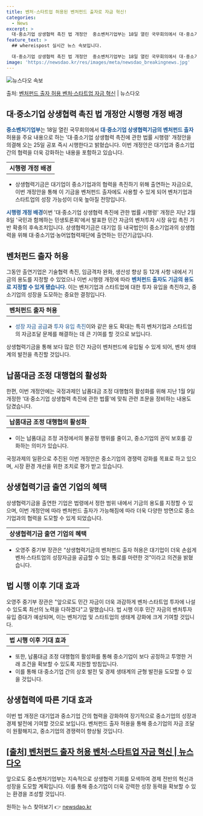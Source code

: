 ```yaml
---
title: 벤처·스타트업 허용된 벤처펀드 출자로 자금 혁신!
categories:
  - News
excerpt: >
  대·중소기업 상생협력 촉진 법 개정안  중소벤처기업부는 18일 열린 국무회의에서 대·중소기업 상생협력기금의 …
feature_text: >
  ## whereispost 실시간 뉴스 속보입니다.

  대·중소기업 상생협력 촉진 법 개정안  중소벤처기업부는 18일 열린 국무회의에서 대·중소기업 상생협력기금의 …
image: 'https://newsdao.kr/res/images/meta/newsdao_breakingnews.jpg'
---
```


![뉴스다오 속보](https://newsdao.kr/res/images/meta/newsdao_breakingnews.jpg)

<p>출처: <a href="https://newsdao.kr/4292" rel="dofollow">벤처펀드 출자 허용 벤처·스타트업 자금 혁신</a> | 뉴스다오</p>

<h2 data-ke-size="size26">대·중소기업 상생협력 촉진 법 개정안 시행령 개정 배경</h2>
<p><b><span style="color: #1a5490;">중소벤처기업부</span></b>는 18일 열린 국무회의에서 <b><span style="color: #1a5490;">대·중소기업 상생협력기금의 벤처펀드 출자</span></b> 허용을 주요 내용으로 하는 '대·중소기업 상생협력 촉진에 관한 법률 시행령' 개정안을 의결해 오는 25일 공포 즉시 시행한다고 밝혔습니다. 이번 개정안은 대기업과 중소기업 간의 협력을 더욱 강화하는 내용을 포함하고 있습니다.</p>
<table>
	<tbody>
		<tr>
			<td style="text-align: center; height: 17px;"><b>시행령 개정 배경</b></td>
		</tr>
	</tbody>
</table>
<ul>
	<li>상생협력기금은 대기업이 중소기업과의 협력을 촉진하기 위해 출연하는 자금으로, 이번 개정안을 통해 이 기금을 벤처펀드 출자에도 사용할 수 있게 되어 벤처기업과 스타트업의 성장 가능성이 더욱 높아질 전망입니다.</li>
</ul>
<p><b><span style="color: #1a5490;">시행령 개정 배경</span></b>이번 '대·중소기업 상생협력 촉진에 관한 법률 시행령' 개정은 지난 2월 8일 '국민과 함께하는 민생토론회'에서 발표한 민간 자금의 벤처투자 시장 유입 촉진 기반 확충의 후속조치입니다. 상생협력기금은 대기업 등 내국법인이 중소기업과의 상생협력을 위해 대·중소기업·농어업협력재단에 출연하는 민간기금입니다.</p>

<h2 data-ke-size="size26">벤처펀드 출자 허용</h2>
<p>그동안 출연기업은 기술협력 촉진, 임금격차 완화, 생산성 향상 등 12개 사항 내에서 기금의 용도를 지정할 수 있었으나 이번 시행령 개정에 따라 <b><span style="color: #1a5490;">벤처펀드 출자도 기금의 용도로 지정할 수 있게 됐습니다</span></b>. 이는 벤처기업과 스타트업에 대한 투자 유입을 촉진하고, 중소기업의 성장을 도모하는 중요한 결정입니다.</p>
<table>
	<tbody>
		<tr>
			<td style="text-align: center; height: 17px;"><b>벤처펀드 출자 허용</b></td>
		</tr>
	</tbody>
</table>
<ul>
	<li><span style="color: #1a5490;">성장 자금 공급</span>과 <span style="color: #1a5490;">투자 유입 촉진</span>이와 같은 용도 확대는 특히 벤처기업과 스타트업의 자금조달 문제를 해결하는 데 큰 기여를 할 것으로 보입니다.</li>
</ul>
<p>상생협력기금을 통해 보다 많은 민간 자금이 벤처펀드에 유입될 수 있게 되어, 벤처 생태계의 발전을 촉진할 것입니다.</p>

<h2 data-ke-size="size26">납품대금 조정 대행협의 활성화</h2>
<p>한편, 이번 개정안에는 국정과제인 납품대금 조정 대행협의 활성화를 위해 지난 1월 9일 개정한 '대·중소기업 상생협력 촉진에 관한 법률'에 맞춰 관련 조문을 정비하는 내용도 담겼습니다.</p>
<table>
	<tbody>
		<tr>
			<td style="text-align: center; height: 17px;"><b>납품대금 조정 대행협의 활성화</b></td>
		</tr>
	</tbody>
</table>
<ul>
	<li>이는 납품대금 조정 과정에서의 불공정 행위를 줄이고, 중소기업의 권익 보호를 강화하는 의미가 있습니다.</li>
</ul>
<p>국정과제의 일환으로 추진된 이번 개정안은 중소기업의 경쟁력 강화를 목표로 하고 있으며, 시장 환경 개선을 위한 조치로 평가 받고 있습니다.</p>

<h2 data-ke-size="size26">상생협력기금 출연 기업의 혜택</h2>
<p>상생협력기금을 출연한 기업은 법령에서 정한 범위 내에서 기금의 용도를 지정할 수 있으며, 이번 개정안에 따라 벤처펀드 출자가 가능해짐에 따라 더욱 다양한 방면으로 중소기업과의 협력을 도모할 수 있게 되었습니다.</p>
<table>
	<tbody>
		<tr>
			<td style="text-align: center; height: 17px;"><b>상생협력기금 출연 기업의 혜택</b></td>
		</tr>
	</tbody>
</table>
<ul>
	<li>오영주 중기부 장관은 “상생협력기금의 벤처펀드 출자 허용은 대기업이 더욱 손쉽게 벤처·스타트업의 성장자금을 공급할 수 있는 통로를 마련한 것”이라고 의견을 밝혔습니다.</li>
</ul>

<h2 data-ke-size="size26">법 시행 이후 기대 효과</h2>
<p>오영주 중기부 장관은 "앞으로도 민간 자금이 더욱 과감하게 벤처·스타트업 투자에 나설 수 있도록 최선의 노력을 다하겠다"고 말했습니다. 법 시행 이후 민간 자금의 벤처투자 유입 증대가 예상되며, 이는 벤처기업 및 스타트업의 생태계 강화에 크게 기여할 것입니다.</p>
<table>
	<tbody>
		<tr>
			<td style="text-align: center; height: 17px;"><b>법 시행 이후 기대 효과</b></td>
		</tr>
	</tbody>
</table>
<ul>
	<li>또한, 납품대금 조정 대행협의 활성화를 통해 중소기업이 보다 공정하고 투명한 거래 조건을 확보할 수 있도록 지원할 방침입니다.</li>
	<li>이를 통해 대·중소기업 간의 상호 발전 및 경제 생태계의 균형 발전을 도모할 수 있을 것입니다.</li>
</ul>

<h2 data-ke-size="size26">상생협력에 따른 기대 효과</h2>
<p>이번 법 개정은 대기업과 중소기업 간의 협력을 강화하여 장기적으로 중소기업의 성장과 경제 발전에 기여할 것으로 보입니다. 벤처펀드 출자 허용을 통해 중소기업의 자금 조달이 원활해지고, 중소기업의 경쟁력이 향상될 것입니다.</p>
<h2 data-ke-size="size26"><a href="https://newsdao.kr/4292">[출처] 벤처펀드 출자 허용 벤처·스타트업 자금 혁신 | 뉴스다오</a></h2>
<p>앞으로도 중소벤처기업부는 지속적으로 상생협력 기회를 모색하여 경제 전반의 혁신과 성장을 도모할 계획입니다. 이를 통해 중소기업이 더욱 강력한 성장 동력을 확보할 수 있는 환경을 조성할 것입니다.</p> 

원하는 뉴스 찾아보기 👉 <a href="https://newsdao.kr" rel="dofollow">newsdao.kr</a>


